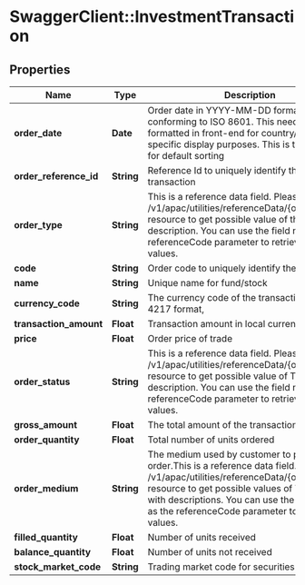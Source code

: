 # SwaggerClient::InvestmentTransaction

## Properties
Name | Type | Description | Notes
------------ | ------------- | ------------- | -------------
**order_date** | **Date** | Order date in YYYY-MM-DD format value conforming to ISO 8601. This needs to be formatted in front-end for country/locale specific display purposes. This is the field used for default sorting | [optional] 
**order_reference_id** | **String** | Reference Id to uniquely identify the investment transaction | [optional] 
**order_type** | **String** | This is a reference data field. Please use /v1/apac/utilities/referenceData/{orderType} resource to get possible value of this field with description. You can use the field name as the referenceCode parameter to retrieve the values. | [optional] 
**code** | **String** | Order code to uniquely identify the transaction, | [optional] 
**name** | **String** | Unique name  for fund/stock | [optional] 
**currency_code** | **String** | The currency code of the transaction in ISO 4217 format, | [optional] 
**transaction_amount** | **Float** | Transaction amount in local currency. | [optional] 
**price** | **Float** | Order price of  trade | [optional] 
**order_status** | **String** | This is a reference data field. Please use /v1/apac/utilities/referenceData/{orderStatus} resource to get possible value of This field with description. You can use the field name as the referenceCode parameter to retrieve the values. | [optional] 
**gross_amount** | **Float** | The total amount of the transaction | [optional] 
**order_quantity** | **Float** | Total number of units ordered | [optional] 
**order_medium** | **String** | The medium used by customer to place order.This is a reference data field. Please use /v1/apac/utilities/referenceData/{orderMedium} resource to get possible values of This field with descriptions. You can use the field name as the referenceCode parameter to retrieve the values. | [optional] 
**filled_quantity** | **Float** | Number of units received | [optional] 
**balance_quantity** | **Float** | Number of units not received | [optional] 
**stock_market_code** | **String** | Trading market code for securities | [optional] 

